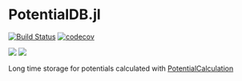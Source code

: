# PotentialDB.jl

[![Build Status](https://travis-ci.org/MatrixLabTools/PotentialDB.jl.svg?branch=master)](https://travis-ci.org/MatrixLabTools/PotentialDB.jl)
[![codecov](https://codecov.io/gh/MatrixLabTools/PotentialDB.jl/branch/master/graph/badge.svg)](https://codecov.io/gh/MatrixLabTools/PotentialDB.jl)

[![](https://img.shields.io/badge/docs-stable-blue.svg)](https://MatrixLabTools.github.io/PotentialDB.jl/stable)
[![](https://img.shields.io/badge/docs-dev-blue.svg)](https://MatrixLabTools.github.io/PotentialDB.jl/dev/)


Long time storage for potentials calculated with [PotentialCalculation](https://github.com/MatrixLabTools/PotentialCalculation.jl)
